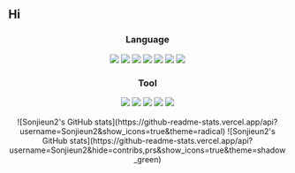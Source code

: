 ## Hi

<h3 align="center">Language</h3>
<div align="center">
  <img src="https://img.shields.io/badge/Python-20232a.svg?style=for-the badge&logo=python&logoColor=3776AB" />
  <img src="https://img.shields.io/badge/JavaScript-20232a.svg?style=for-the badge&logo=javascript&logoColor=F7DF1EB" />
  <img src="https://img.shields.io/badge/HTML5-20232a.svg?style=for-the badge&logo=html5&logoColor=E34F26" />
  <img src="https://img.shields.io/badge/Java-20232a.svg?style=for-the badge&logo=java&logoColor=F7DF1EB" />
  <img src="https://img.shields.io/badge/XML-20232a.svg?style=for-the badge&logo=xml&logoColor=F7DF1EB" />
  <img src="https://img.shields.io/badge/C-20232a.svg?style=for-the badge&logo=c&logoColor=A8B9CC" />
  <img src="https://img.shields.io/badge/C#-20232a.svg?style=for-the badge&logo=csharp&logoColor=512BD4" />
</div>

<h3 align="center">Tool</h3>
<div align="center">
  <img src="https://img.shields.io/badge/TailwindCSS-20232a.svg?style=for-the badge&logo=tailwindcss&logoColor=06B6D4" />
  <img src="https://img.shields.io/badge/AndroidStudio-20232a.svg?style=for-the badge&logo=androidstudio&logoColor=3DDC84" />
  <img src="https://img.shields.io/badge/React-20232a.svg?style=for-the badge&logo=react&logoColor=61DAFB" />
  <img src="https://img.shields.io/badge/Unity-20232a.svg?style=for-the badge&logo=unity&logoColor=FFFFFF" />
  <img src="https://img.shields.io/badge/Figma-20232a.svg?style=for-the badge&logo=figmat&logoColor=F24E1E" />
</div>

<br>
<div align="center">
  ![Sonjieun2's GitHub stats](https://github-readme-stats.vercel.app/api?username=Sonjieun2&show_icons=true&theme=radical)
  ![Sonjieun2's GitHub stats](https://github-readme-stats.vercel.app/api?username=Sonjieun2&hide=contribs,prs&show_icons=true&theme=shadow_green)
</div>
